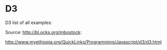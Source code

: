 D3
==

D3 list of all examples:

Source: http://bl.ocks.org/mbostock:

http://www.myethiopia.org/QuickLinks/Programming/Javascript/d3/d3.html
